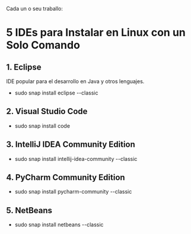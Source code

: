 Cada un o seu traballo:

# 5 IDEs para Instalar en Linux con un Solo Comando

## 1. Eclipse
IDE popular para el desarrollo en Java y otros lenguajes.

- sudo snap install eclipse --classic

## 2. Visual Studio Code

- sudo snap install code

## 3. IntelliJ IDEA Community Edition

- sudo snap install intellij-idea-community --classic

## 4. PyCharm Community Edition
- sudo snap install pycharm-community --classic

## 5. NetBeans

- sudo snap install netbeans --classic


